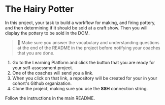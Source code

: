 # The Hairy Potter

In this project, your task to build a workflow for making, and firing pottery, and then determining if it should be sold at a craft show. Then you will display the pottery to be sold in the DOM.

> 🧨 Make sure you answer the vocabulary and understanding questions at the end of the README in the project before notifying your coaches that you are done.

1. Go to the Learning Platform and click the button that you are ready for your self-assessment project.
2. One of the coaches will send you a link.
3. When you click on that link, a repository will be created for your in your cohort's Github organization.
4. Clone the project, making sure you use the **SSH** connection string.

Follow the instructions in the main README.